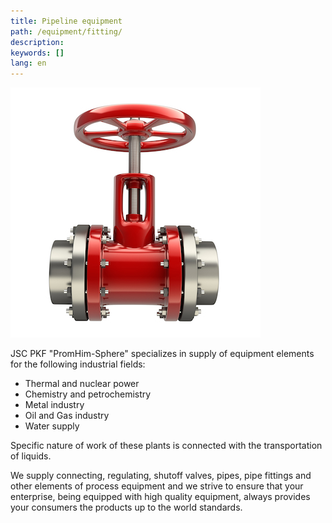 ```yaml
---
title: Pipeline equipment
path: /equipment/fitting/
description:
keywords: []
lang: en
---
```


![Fittings](./valve-01.jpg)

JSC PKF "PromHim-Sphere" specializes in supply of equipment elements for
the following industrial fields:
* Thermal and nuclear power
* Chemistry and petrochemistry
* Metal industry
* Oil and Gas industry
* Water supply

Specific nature of work of these plants is connected with the
transportation of liquids.

We supply connecting, regulating, shutoff valves, pipes, pipe fittings
and other elements of process equipment and we strive to ensure that
your enterprise, being equipped with high quality equipment, always
provides your consumers the products up to the world standards.
